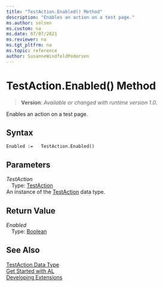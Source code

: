 ```yaml
---
title: "TestAction.Enabled() Method"
description: "Enables an action on a test page."
ms.author: solsen
ms.custom: na
ms.date: 07/07/2021
ms.reviewer: na
ms.tgt_pltfrm: na
ms.topic: reference
author: SusanneWindfeldPedersen
---
```

[//]: # (START>DO_NOT_EDIT)
[//]: # (IMPORTANT:Do not edit any of the content between here and the END>DO_NOT_EDIT.)
[//]: # (Any modifications should be made in the .xml files in the ModernDev repo.)
# TestAction.Enabled() Method
> **Version**: _Available or changed with runtime version 1.0._

Enables an action on a test page.


## Syntax
```AL
Enabled :=   TestAction.Enabled()
```

## Parameters
*TestAction*  
&emsp;Type: [TestAction](testaction-data-type.md)  
An instance of the [TestAction](testaction-data-type.md) data type.  

## Return Value
*Enabled*  
&emsp;Type: [Boolean](../boolean/boolean-data-type.md)  



[//]: # (IMPORTANT: END>DO_NOT_EDIT)
## See Also
[TestAction Data Type](testaction-data-type.md)  
[Get Started with AL](../../devenv-get-started.md)  
[Developing Extensions](../../devenv-dev-overview.md)